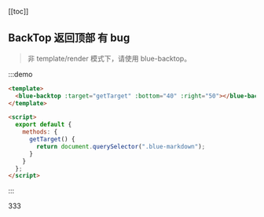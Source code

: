 [[toc]]

## BackTop 返回顶部 有 bug

> 非 template/render 模式下，请使用 blue-backtop。

:::demo

```html
<template>
  <blue-backtop :target="getTarget" :bottom="40" :right="50"></blue-backtop>
</template>

<script>
  export default {
    methods: {
      getTarget() {
        return document.querySelector(".blue-markdown");
      }
    }
  };
</script>
```

:::

<div style="height:800px">333</div>

<script>

export default {
methods: {
getTarget() {
return document.querySelector('.right-frame');
}
}
};
</script>
